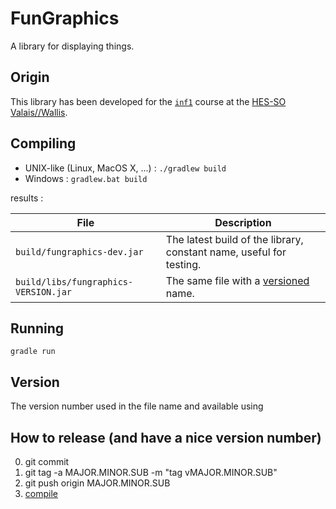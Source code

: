 # FunGraphics

A library for displaying things.

## Origin

This library has been developed for the [`inf1`](https://inf1.begincoding.net) course at
the [HES-SO Valais//Wallis](https://www.hevs.ch).

## Compiling

* UNIX-like (Linux, MacOS X, ...) : ```./gradlew build```
* Windows : ```gradlew.bat build```

results :

| File                                 | Description                                                         |
|--------------------------------------|---------------------------------------------------------------------|
| `build/fungraphics-dev.jar`          | The latest build of the library, constant name, useful for testing. |
| `build/libs/fungraphics-VERSION.jar` | The same file with a [versioned](#Version) name.                    |

## Running

```gradle run```

## Version
The version number used in the file name and available using 

## How to release (and have a nice version number)

0. git commit
0. git tag -a MAJOR.MINOR.SUB -m "tag vMAJOR.MINOR.SUB"
0. git push origin MAJOR.MINOR.SUB
0. [compile](#Compiling)
